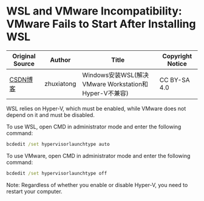 # WSL and VMware Incompatibility: VMware Fails to Start After Installing WSL

| Original Source                                                             | Author     | Title                                                 | Copyright Notice |
| --------------------------------------------------------------------------- | ---------- | ----------------------------------------------------- | ---------------- |
| [CSDN博客](https://blog.csdn.net/weixin_41019705/article/details/105167871) | zhuxiatong | Windows安装WSL(解决VMware Workstation和Hyper-V不兼容) | CC BY-SA 4.0     |

WSL relies on Hyper-V, which must be enabled, while VMware does not depend on it and must be disabled.

To use WSL, open CMD in administrator mode and enter the following command:
```cmd
bcdedit /set hypervisorlaunchtype auto
```

To use VMware, open CMD in administrator mode and enter the following command:
```cmd
bcdedit /set hypervisorlaunchtype off
```

Note: Regardless of whether you enable or disable Hyper-V, you need to restart your computer.